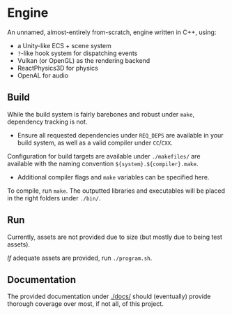 # Engine

An unnamed, almost-entirely from-scratch, engine written in C++, using:
* a Unity-like ECS + scene system
* `?`-like hook system for dispatching events
* Vulkan (or OpenGL) as the rendering backend
* ReactPhysics3D for physics
* OpenAL for audio

## Build

While the build system is fairly barebones and robust under `make`, dependency tracking is not.
* Ensure all requested dependencies under `REQ_DEPS` are available in your build system, as well as a valid compiler under `CC`/`CXX`.

Configuration for build targets are available under `./makefiles/` are available with the naming convention `${system}.${compiler}.make`.
* Additional compiler flags and `make` variables can be specified here.

To compile, run `make`. The outputted libraries and executables will be placed in the right folders under `./bin/`.

## Run

Currently, assets are not provided due to size (but mostly due to being test assets).

*If* adequate assets are provided, run `./program.sh`.

## Documentation

The provided documentation under [./docs/](./docs/) should (eventually) provide thorough coverage over most, if not all, of this project.